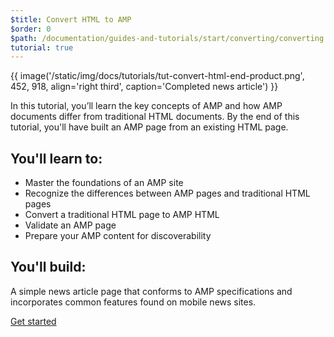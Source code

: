 ```yaml
---
$title: Convert HTML to AMP
$order: 0
$path: /documentation/guides-and-tutorials/start/converting/converting.html
tutorial: true
---
```


{{ image('/static/img/docs/tutorials/tut-convert-html-end-product.png', 452, 918, align='right third', caption='Completed news article') }}

In this tutorial, you’ll learn the key concepts of AMP and how AMP documents differ from traditional HTML documents.  By the end of this tutorial, you'll have built an AMP page from an existing HTML page.

## You'll learn to:

- Master the foundations of an AMP site
- Recognize the differences between AMP pages and traditional HTML pages
- Convert a traditional HTML page to AMP HTML
- Validate an AMP page
- Prepare your AMP content for discoverability

## You'll build:

A simple news article page that conforms to AMP specifications and incorporates common features found on mobile news sites.

<div class="start-button">
<a class="button" href="{{g.doc('/content/amp-dev/documentation/guides-and-tutorials/start/converting/setting-up.md', locale=doc.locale).url.path}}"><span class="arrow-next">Get started</span></a>
</div>
